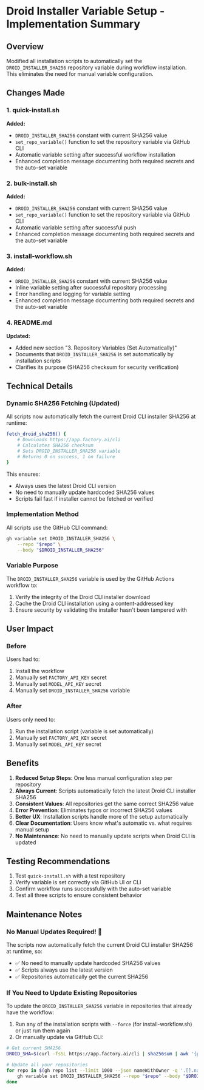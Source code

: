 # Droid Installer Variable Setup - Implementation Summary

## Overview
Modified all installation scripts to automatically set the `DROID_INSTALLER_SHA256` repository variable during workflow installation. This eliminates the need for manual variable configuration.

## Changes Made

### 1. quick-install.sh
**Added:**
- `DROID_INSTALLER_SHA256` constant with current SHA256 value
- `set_repo_variable()` function to set the repository variable via GitHub CLI
- Automatic variable setting after successful workflow installation
- Enhanced completion message documenting both required secrets and the auto-set variable

### 2. bulk-install.sh
**Added:**
- `DROID_INSTALLER_SHA256` constant with current SHA256 value
- `set_repo_variable()` function to set the repository variable via GitHub CLI
- Automatic variable setting after successful push
- Enhanced completion message documenting both required secrets and the auto-set variable

### 3. install-workflow.sh
**Added:**
- `DROID_INSTALLER_SHA256` constant with current SHA256 value
- Inline variable setting after successful repository processing
- Error handling and logging for variable setting
- Enhanced completion message documenting both required secrets and the auto-set variable

### 4. README.md
**Updated:**
- Added new section "3. Repository Variables (Set Automatically)"
- Documents that `DROID_INSTALLER_SHA256` is set automatically by installation scripts
- Clarifies its purpose (SHA256 checksum for security verification)

## Technical Details

### Dynamic SHA256 Fetching (Updated)
All scripts now automatically fetch the current Droid CLI installer SHA256 at runtime:
```bash
fetch_droid_sha256() {
    # Downloads https://app.factory.ai/cli
    # Calculates SHA256 checksum
    # Sets DROID_INSTALLER_SHA256 variable
    # Returns 0 on success, 1 on failure
}
```

This ensures:
- Always uses the latest Droid CLI version
- No need to manually update hardcoded SHA256 values
- Scripts fail fast if installer cannot be fetched or verified

### Implementation Method
All scripts use the GitHub CLI command:
```bash
gh variable set DROID_INSTALLER_SHA256 \
    --repo "$repo" \
    --body "$DROID_INSTALLER_SHA256"
```

### Variable Purpose
The `DROID_INSTALLER_SHA256` variable is used by the GitHub Actions workflow to:
1. Verify the integrity of the Droid CLI installer download
2. Cache the Droid CLI installation using a content-addressed key
3. Ensure security by validating the installer hasn't been tampered with

## User Impact

### Before
Users had to:
1. Install the workflow
2. Manually set `FACTORY_API_KEY` secret
3. Manually set `MODEL_API_KEY` secret
4. Manually set `DROID_INSTALLER_SHA256` variable

### After
Users only need to:
1. Run the installation script (variable is set automatically)
2. Manually set `FACTORY_API_KEY` secret
3. Manually set `MODEL_API_KEY` secret

## Benefits

1. **Reduced Setup Steps**: One less manual configuration step per repository
2. **Always Current**: Scripts automatically fetch the latest Droid CLI installer SHA256
3. **Consistent Values**: All repositories get the same correct SHA256 value
4. **Error Prevention**: Eliminates typos or incorrect SHA256 values
5. **Better UX**: Installation scripts handle more of the setup automatically
6. **Clear Documentation**: Users know what's automatic vs. what requires manual setup
7. **No Maintenance**: No need to manually update scripts when Droid CLI is updated

## Testing Recommendations

1. Test `quick-install.sh` with a test repository
2. Verify variable is set correctly via GitHub UI or CLI
3. Confirm workflow runs successfully with the auto-set variable
4. Test all three scripts to ensure consistent behavior

## Maintenance Notes

### No Manual Updates Required! 🎉

The scripts now automatically fetch the current Droid CLI installer SHA256 at runtime, so:
- ✅ No need to manually update hardcoded SHA256 values
- ✅ Scripts always use the latest version
- ✅ Repositories automatically get the current SHA256

### If You Need to Update Existing Repositories

To update the `DROID_INSTALLER_SHA256` variable in repositories that already have the workflow:
1. Run any of the installation scripts with `--force` (for install-workflow.sh) or just run them again
2. Or manually update via GitHub CLI:
```bash
# Get current SHA256
DROID_SHA=$(curl -fsSL https://app.factory.ai/cli | sha256sum | awk '{print $1}')

# Update all your repositories
for repo in $(gh repo list --limit 1000 --json nameWithOwner -q '.[].nameWithOwner'); do
    gh variable set DROID_INSTALLER_SHA256 --repo "$repo" --body "$DROID_SHA"
done
```
